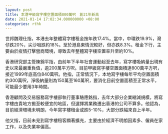 ```yaml
---
layout: post
title: 本港甲級寫字樓空置面積800萬呎　創21年新高
date: 2021-01-14 17:02:34.000000000 +08:00
categories: rthk
---
```


世邦魏理仕指，本港去年整體寫字樓租金按年跌17.4%。當中，中環跌19.9%，灣仔跌20%，尖沙咀跌約18%。至於港島東情況較好，但亦跌8.3%。租金下行，主要由於疫情打擊營商環境，導致去年整體寫字樓空置率升至約10%。

香港研究部主管陳錦平指，由前年下半年社會運動起至去年，寫字樓吸納量出現有史以來最嚴重負值，逾200萬平方呎。目前甲級寫字樓空置面積達800萬平方呎，接近1999年底高位840萬呎。他指，正常情況下，本地寫字樓每年平均空置面積約300萬呎，淨吸納量則為150萬至160萬呎，要消化目前空置面積至正常水平，可能最少要用3年時間。

香港顧問及交易服務寫字樓部執行董事駱應銘指，去年大部分企業縮減規模，將寫字樓由貴地方搬至較便宜的地區，但選擇將業務遷出香港的公司不算多。他認為，目前經濟環境未明朗，今年寫字樓租金或跌5-10%，大部分跌幅來自上半年。

他又指，目前未見到寫字樓租客顯著擴充，主要由於經濟不明朗因素多、僱員在家工作，以及失業率偏高。
